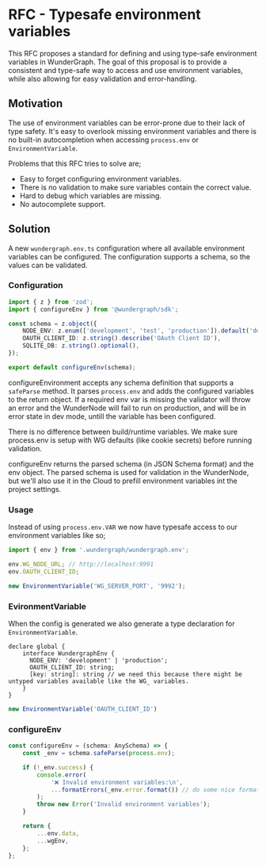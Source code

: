 # RFC - Typesafe environment variables

This RFC proposes a standard for defining and using type-safe environment variables in WunderGraph. The goal of this proposal is to provide a consistent and type-safe way to access and use environment variables, while also allowing for easy validation and error-handling.

## Motivation

The use of environment variables can be error-prone due to their lack of type safety. It's easy to overlook missing environment variables and there is no built-in autocompletion when accessing `process.env` or `EnvironmentVariable`.

Problems that this RFC tries to solve are;

- Easy to forget configuring environment variables.
- There is no validation to make sure variables contain the correct value.
- Hard to debug which variables are missing.
- No autocomplete support.

## Solution

A new `wundergraph.env.ts` configuration where all available environment variables can be configured. The configuration supports a schema, so the values can be validated.

### Configuration

```ts
import { z } from 'zod';
import { configureEnv } from '@wundergraph/sdk';

const schema = z.object({
	NODE_ENV: z.enum(['development', 'test', 'production']).default('development'),
	OAUTH_CLIENT_ID: z.string().describe('OAuth Client ID'),
	SQLITE_DB: z.string().optional(),
});

export default configureEnv(schema);
```

configureEnvironment accepts any schema definition that supports a `safeParse` method. It parses `process.env` and adds the configured variables to the return object. If a required env var is missing the validator will throw an error and the WunderNode will fail to run on production, and will be in error state in dev mode, untill the variable has been configured.

There is no difference between build/runtime variables. We make sure process.env is setup with WG defaults (like cookie secrets) before running validation.

configureEnv returns the parsed schema (in JSON Schema format) and the env object. The parsed schema is used for validation in the WunderNode, but we'll also use it in the Cloud to prefill environment variables int the project settings.

### Usage

Instead of using `process.env.VAR` we now have typesafe access to our environment variables like so;

```ts
import { env } from '.wundergraph/wundergraph.env';

env.WG_NODE_URL; // http://localhost:9991
env.OAUTH_CLIENT_ID;

new EnvironmentVariable('WG_SERVER_PORT', '9992');
```

### EvironmentVariable

When the config is generated we also generate a type declaration for `EnvironmentVariable`.

```
declare global {
    interface WundergraphEnv {
      NODE_ENV: 'development' | 'production';
      OAUTH_CLIENT_ID: string;
      [key: string]: string // we need this because there might be untyped variables available like the WG_ variables.
    }
}
```

```ts
new EnvironmentVariable('OAUTH_CLIENT_ID')
```

### configureEnv

```ts
const configureEnv = (schema: AnySchema) => {
	const _env = schema.safeParse(process.env);

	if (!_env.success) {
		console.error(
			'❌ Invalid environment variables:\n',
			...formatErrors(_env.error.format()) // do some nice formatting for the console output
		);
		throw new Error('Invalid environment variables');
	}

	return {
		...env.data,
		...wgEnv,
	};
};
```
